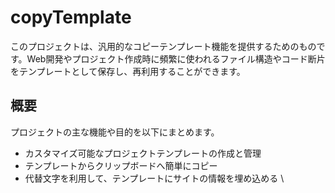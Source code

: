 # copyTemplate

このプロジェクトは、汎用的なコピーテンプレート機能を提供するためのものです。Web開発やプロジェクト作成時に頻繁に使われるファイル構造やコード断片をテンプレートとして保存し、再利用することができます。

## 概要

プロジェクトの主な機能や目的を以下にまとめます。

- カスタマイズ可能なプロジェクトテンプレートの作成と管理
- テンプレートからクリップボードへ簡単にコピー
- 代替文字を利用して、テンプレートにサイトの情報を埋め込める
\
